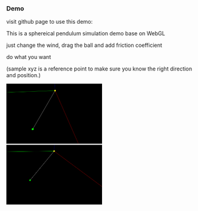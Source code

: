 ### Demo

visit github page to use this demo:



This is a sphereical pendulum simulation demo base on WebGL

just change the wind, drag the ball and add friction coefficient

do what you want

(sample xyz is a reference point to make sure you know the right direction and position.)

<img src='https://raw.githubusercontent.com/winka9587/MD_imgs/main/Norproject/2022-08-19-data1.gif' width="50%" >

<img src='https://raw.githubusercontent.com/winka9587/MD_imgs/main/Norproject/2022-08-19-data2.gif' width="50%" >
